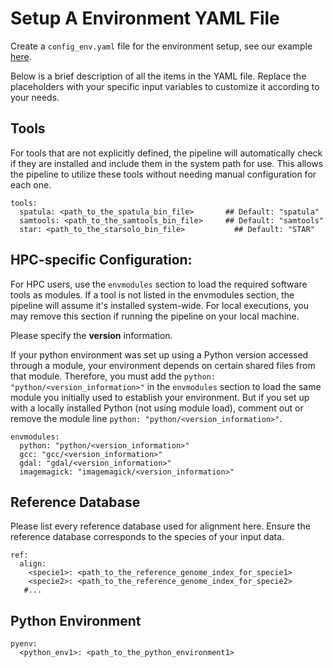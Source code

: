 # Setup A Environment YAML File

Create a `config_env.yaml` file for the environment setup, see our example [here](https://github.com/seqscope/NovaScope/blob/main/config_env.yaml).

Below is a brief description of all the items in the YAML file. Replace the placeholders with your specific input variables to customize it according to your needs.

## Tools 
For tools that are not explicitly defined, the pipeline will automatically check if they are installed and include them in the system path for use. This allows the pipeline to utilize these tools without needing manual configuration for each one.
```
tools:
  spatula: <path_to_the_spatula_bin_file> 		## Default: "spatula"
  samtools: <path_to_the_samtools_bin_file>		## Default: "samtools"
  star: <path_to_the_starsolo_bin_file> 		  ## Default: "STAR"
```

## HPC-specific Configuration:

For HPC users, use the `envmodules` section to load the required software tools as modules. If a tool is not listed in the envmodules section, the pipeline will assume it's installed system-wide. For local executions, you may remove this section if running the pipeline on your local machine.

Please specify the **version** information. 

If your python environment was set up using a Python version accessed through a module, your environment depends on certain shared files from that module. Therefore, you must add the `python: "python/<version_information>"`  in the `envmodules` section to load the same module you initially used to establish your environment. But if you set up with a locally installed Python (not using module load), comment out or remove the module line `python: "python/<version_information>"`.

```
envmodules:
  python: "python/<version_information>"
  gcc: "gcc/<version_information>"
  gdal: "gdal/<version_information>"
  imagemagick: "imagemagick/<version_information>"
```

## Reference Database

Please list every reference database used for alignment here. Ensure the reference database corresponds to the species of your input data.

```
ref:
  align:
    <specie1>: <path_to_the_reference_genome_index_for_specie1>
    <specie2>: <path_to_the_reference_genome_index_for_specie2>
   #...
```

## Python Environment

```
pyenv:
  <python_env1>: <path_to_the_python_environment1>
```


